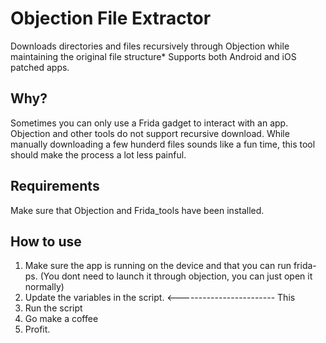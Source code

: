 # Objection File Extractor

Downloads directories and files recursively through Objection while maintaining the original file structure*
Supports both Android and iOS patched apps.

## Why?

Sometimes you can only use a Frida gadget to interact with an app. Objection and other tools do not support recursive download. While manually downloading a few hunderd files sounds like a fun time, this tool should make the process a lot less painful.

## Requirements

Make sure that Objection and Frida_tools have been installed.

## How to use

1. Make sure the app is running on the device and that you can run frida-ps. (You dont need to launch it through objection, you can just open it normally)
2. Update the variables in the script. <------------------------ This
3. Run the script
4. Go make a coffee
5. Profit.
